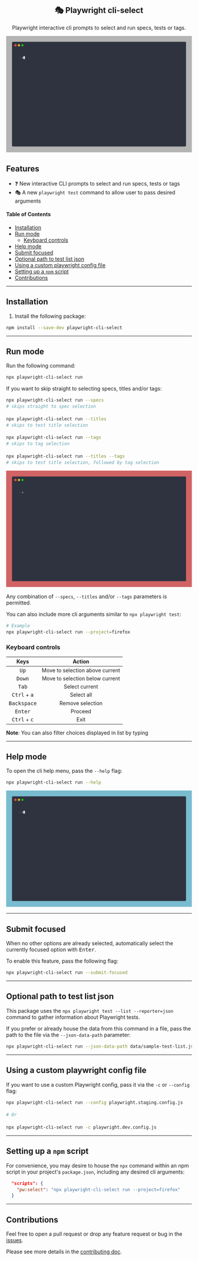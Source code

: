  <h2 align=center>🎭 Playwright cli-select</h2>
<p align="center">
</p>

<p align="center">
Playwright interactive cli prompts to select and run specs, tests or tags.
</p>

<img src="./assets/run-test.gif" alt="playwright-cli-select run demo" loop=infinite>

## Features

- ❓ New interactive CLI prompts to select and run specs, tests or tags
- 🎭 A new `playwright test` command to allow user to pass desired arguments

#### Table of Contents

- [Installation](#installation)
- [Run mode](#run-mode)
  - [Keyboard controls](#keyboard-controls)
- [Help mode](#help-mode)
- [Submit focused](#submit-focused)
- [Optional path to test list json](#optional-path-to-test-list-json)
- [Using a custom playwright config file](#using-a-custom-playwright-config-file)
- [Setting up a `npm` script](#setting-up-a-npm-script)
- [Contributions](#contributions)

---

## Installation

1. Install the following package:

```sh
npm install --save-dev playwright-cli-select
```

---

## Run mode

Run the following command:

```bash
npx playwright-cli-select run
```

If you want to skip straight to selecting specs, titles and/or tags:

```bash
npx playwright-cli-select run --specs
# skips straight to spec selection

npx playwright-cli-select run --titles
# skips to test title selection

npx playwright-cli-select run --tags
# skips to tag selection

npx playwright-cli-select run --titles --tags
# skips to test title selection, followed by tag selection
```

<img src="./assets/run-flags.gif" alt="playwright-cli-select run --specs --titles --tags demo" loop=infinite>

Any combination of `--specs`, `--titles` and/or `--tags` parameters is permitted.

You can also include more cli arguments similar to `npx playwright test`:

```bash
# Example
npx playwright-cli-select run --project=firefox
```

### Keyboard controls

|              Keys              |             Action              |
| :----------------------------: | :-----------------------------: |
|         <kbd>Up</kbd>          | Move to selection above current |
|        <kbd>Down</kbd>         | Move to selection below current |
|         <kbd>Tab</kbd>         |         Select current          |
| <kbd>Ctrl</kbd> + <kbd>a</kbd> |           Select all            |
|      <kbd>Backspace</kbd>      |        Remove selection         |
|        <kbd>Enter</kbd>        |             Proceed             |
| <kbd>Ctrl</kbd> + <kbd>c</kbd> |              Exit               |

**Note**: You can also filter choices displayed in list by typing

---

## Help mode

To open the cli help menu, pass the `--help` flag:

```bash
npx playwright-cli-select run --help
```

<img src="./assets/run-help.gif" alt="playwright-cli-select help menu demo" loop=infinite>

---

## Submit focused

When no other options are already selected, automatically select the currently focused option with <kbd>Enter</kbd>.

To enable this feature, pass the following flag:

```bash
npx playwright-cli-select run --submit-focused
```

---

## Optional path to test list json

This package uses the `npx playwright test --list --reporter=json` command to gather information about Playwright tests.

If you prefer or already house the data from this command in a file, pass the path to the file via the `--json-data-path` parameter:

```bash
npx playwright-cli-select run --json-data-path data/sample-test-list.json
```

---

## Using a custom playwright config file

If you want to use a custom Playwright config, pass it via the `-c` or `--config` flag:

```bash
npx playwright-cli-select run --config playwright.staging.config.js

# Or

npx playwright-cli-select run -c playwright.dev.config.js
```

---

## Setting up a `npm` script

For convenience, you may desire to house the `npx` command within an npm script in your project's `package.json`, including any desired cli arguments:

```json
  "scripts": {
    "pw:select": "npx playwright-cli-select run --project=firefox"
  }
```

---

## Contributions

Feel free to open a pull request or drop any feature request or bug in the [issues](https://github.com/dennisbergevin/playwright-cli-select/issues).

Please see more details in the [contributing doc](./CONTRIBUTING.md).
